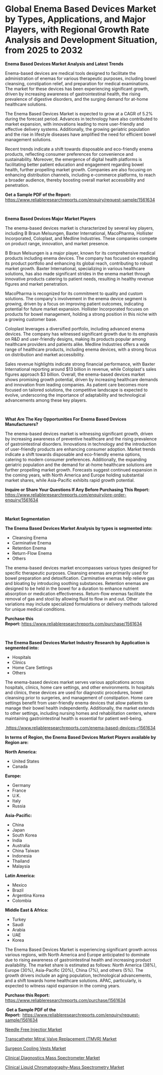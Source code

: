 <p><h1>Global Enema Based Devices Market by Types, Applications, and Major Players, with Regional Growth Rate Analysis and Development Situation, from 2025 to 2032</h1></p><p><strong>Enema Based Devices Market Analysis and Latest Trends</strong></p>
<p><p>Enema-based devices are medical tools designed to facilitate the administration of enemas for various therapeutic purposes, including bowel cleansing, constipation relief, and preparation for medical examinations. The market for these devices has been experiencing significant growth, driven by increasing awareness of gastrointestinal health, the rising prevalence of digestive disorders, and the surging demand for at-home healthcare solutions.</p><p>The Enema Based Devices Market is expected to grow at a CAGR of 5.2% during the forecast period. Advances in technology have also contributed to market expansion, with innovations leading to more user-friendly and effective delivery systems. Additionally, the growing geriatric population and the rise in lifestyle diseases have amplified the need for efficient bowel management solutions.</p><p>Recent trends indicate a shift towards disposable and eco-friendly enema products, reflecting consumer preferences for convenience and sustainability. Moreover, the emergence of digital health platforms is facilitating better patient education and engagement regarding bowel health, further propelling market growth. Companies are also focusing on enhancing distribution channels, including e-commerce platforms, to reach a broader audience, thereby boosting overall market accessibility and penetration.</p></p>
<p><strong>Get a Sample PDF of the Report:&nbsp;</strong> <a href="https://www.reliableresearchreports.com/enquiry/request-sample/1561634?utm_campaign=117&utm_medium=2&utm_source=Github&utm_content=ia&utm_term=04032025&utm_id=enema-based-devices">https://www.reliableresearchreports.com/enquiry/request-sample/1561634</a></p>
<p>&nbsp;</p>
<p><strong>Enema Based Devices Major Market Players</strong></p>
<p><p>The enema-based devices market is characterized by several key players, including B Braun Melsungen, Baxter International, MacoPharma, Hollister Incorporated, Coloplast, and Medline Industries. These companies compete on product range, innovation, and market presence.</p><p>B Braun Melsungen is a major player, known for its comprehensive medical products including enema devices. The company has focused on expanding its product portfolio and enhancing its global reach, contributing to robust market growth. Baxter International, specializing in various healthcare solutions, has also made significant strides in the enema market through innovative products catering to patient needs, resulting in healthy revenue figures and market penetration.</p><p>MacoPharma is recognized for its commitment to quality and custom solutions. The company's involvement in the enema device segment is growing, driven by a focus on improving patient outcomes, indicating potential for future market expansion. Hollister Incorporated focuses on products for bowel management, holding a strong position in this niche with a growing customer base.</p><p>Coloplast leverages a diversified portfolio, including advanced enema devices. The company has witnessed significant growth due to its emphasis on R&D and user-friendly designs, making its products popular among healthcare providers and patients alike. Medline Industries offers a wide range of healthcare products, including enema devices, with a strong focus on distribution and market accessibility.</p><p>Sales revenue highlights indicate strong financial performance, with Baxter International reporting around $13 billion in revenue, while Coloplast's sales figures approach $3 billion. Overall, the enema-based devices market shows promising growth potential, driven by increasing healthcare demands and innovation from leading companies. As patient care becomes more focused on tailored solutions, the competitive landscape is expected to evolve, underscoring the importance of adaptability and technological advancements among these key players.</p></p>
<p>&nbsp;</p>
<p><strong>What Are The Key Opportunities For Enema Based Devices Manufacturers?</strong></p>
<p><p>The enema-based devices market is witnessing significant growth, driven by increasing awareness of preventive healthcare and the rising prevalence of gastrointestinal disorders. Innovations in technology and the introduction of user-friendly products are enhancing consumer adoption. Market trends indicate a shift towards disposable and eco-friendly enema options, catering to modern consumer preferences. Additionally, the expanding geriatric population and the demand for at-home healthcare solutions are further propelling market growth. Forecasts suggest continued expansion in the coming years, with North America and Europe holding substantial market shares, while Asia-Pacific exhibits rapid growth potential.</p></p>
<p><strong>Inquire or Share Your Questions If Any Before Purchasing This Report:</strong> <a href="https://www.reliableresearchreports.com/enquiry/pre-order-enquiry/1561634?utm_campaign=117&utm_medium=2&utm_source=Github&utm_content=ia&utm_term=04032025&utm_id=enema-based-devices">https://www.reliableresearchreports.com/enquiry/pre-order-enquiry/1561634</a></p>
<p>&nbsp;</p>
<p><strong>Market Segmentation</strong></p>
<p><strong>The Enema Based Devices Market Analysis by types is segmented into:</strong></p>
<p><ul><li>Cleansing Enema</li><li>Carminative Enema</li><li>Retention Enema</li><li>Return-Flow Enema</li><li>Others</li></ul></p>
<p><p>The enema-based devices market encompasses various types designed for specific therapeutic purposes. Cleansing enemas are primarily used for bowel preparation and detoxification. Carminative enemas help relieve gas and bloating by introducing soothing substances. Retention enemas are designed to be held in the bowel for a duration to enhance nutrient absorption or medication effectiveness. Return-flow enemas facilitate the removal of gas and stool by allowing fluid to flow in and out. Other variations may include specialized formulations or delivery methods tailored for unique medical conditions.</p></p>
<p><strong>Purchase this Report:&nbsp;</strong><a href="https://www.reliableresearchreports.com/purchase/1561634?utm_campaign=117&utm_medium=2&utm_source=Github&utm_content=ia&utm_term=04032025&utm_id=enema-based-devices">https://www.reliableresearchreports.com/purchase/1561634</a></p>
<p>&nbsp;</p>
<p><strong>The Enema Based Devices Market Industry Research by Application is segmented into:</strong></p>
<p><ul><li>Hospitals</li><li>Clinics</li><li>Home Care Settings</li><li>Others</li></ul></p>
<p><p>The enema-based devices market serves various applications across hospitals, clinics, home care settings, and other environments. In hospitals and clinics, these devices are used for diagnostic procedures, bowel cleansing prior to surgeries, and management of constipation. Home care settings benefit from user-friendly enema devices that allow patients to manage their bowel health independently. Additionally, the market extends to other settings, including nursing homes and rehabilitation centers, where maintaining gastrointestinal health is essential for patient well-being.</p></p>
<p><a href="https://www.reliableresearchreports.com/enema-based-devices-r1561634?utm_campaign=117&utm_medium=2&utm_source=Github&utm_content=ia&utm_term=04032025&utm_id=enema-based-devices">&nbsp;https://www.reliableresearchreports.com/enema-based-devices-r1561634</a></p>
<p><strong>In terms of Region, the Enema Based Devices Market Players available by Region are:</strong></p>
<p>
    <p> <strong> North America: </strong>
        <ul>
            <li>United States</li>
            <li>Canada</li>
        </ul>
        </p> 
    <p> <strong> Europe: </strong>
        <ul>
            <li>Germany</li>
            <li>France</li>
            <li>U.K.</li>
            <li>Italy</li>
            <li>Russia</li>
        </ul>
        </p> 
    <p> <strong> Asia-Pacific: </strong>
        <ul>
            <li>China</li>
            <li>Japan</li>
            <li>South Korea</li>
            <li>India</li>
            <li>Australia</li>
            <li>China Taiwan</li>
            <li>Indonesia</li>
            <li>Thailand</li>
            <li>Malaysia</li>
        </ul>
        </p> 
    <p> <strong> Latin America: </strong>
        <ul>
            <li>Mexico</li>
            <li>Brazil</li>
            <li>Argentina Korea</li>
            <li>Colombia</li>
        </ul>
        </p> 
    <p> <strong> Middle East & Africa: </strong>
        <ul>
            <li>Turkey</li>
            <li>Saudi</li>
            <li>Arabia</li>
            <li>UAE</li>
            <li>Korea</li>
        </ul>
    </p>
    </p>
<p><p>The Enema Based Devices Market is experiencing significant growth across various regions, with North America and Europe anticipated to dominate due to rising awareness of gastrointestinal health and increasing product availability. The market share is estimated as follows: North America (38%), Europe (30%), Asia-Pacific (20%), China (7%), and others (5%). The growth drivers include an aging population, technological advancements, and a shift towards home healthcare solutions. APAC, particularly, is expected to witness rapid expansion in the coming years.</p></p>
<p><strong>Purchase this Report: </strong><a href="https://www.reliableresearchreports.com/purchase/1561634?utm_campaign=117&utm_medium=2&utm_source=Github&utm_content=ia&utm_term=04032025&utm_id=enema-based-devices">https://www.reliableresearchreports.com/purchase/1561634</a></p>
<p>&nbsp;<strong>Get a Sample PDF of the Report:&nbsp;&nbsp;</strong><a href="https://www.reliableresearchreports.com/enquiry/request-sample/1561634?utm_campaign=117&utm_medium=2&utm_source=Github&utm_content=ia&utm_term=04032025&utm_id=enema-based-devices">https://www.reliableresearchreports.com/enquiry/request-sample/1561634</a></p>
<p><strong></strong></p>
<p><p><a href="https://github.com/sawrovpipolo/Market-Research-Report-List-1/blob/main/needle-free-injectior-market.md?utm_campaign=117&utm_medium=2&utm_source=Github&utm_content=ia&utm_term=04032025&utm_id=enema-based-devices">Needle Free Injectior Market</a></p><p><a href="https://github.com/ritooesiaba/Market-Research-Report-List-1/blob/main/transcatheter-mitral-valve-replacement-tmvr-market.md?utm_campaign=117&utm_medium=2&utm_source=Github&utm_content=ia&utm_term=04032025&utm_id=enema-based-devices">Transcatheter Mitral Valve Replacement (TMVR) Market</a></p><p><a href="https://github.com/hedbomkrahe/Market-Research-Report-List-1/blob/main/surgeon-cooling-vests-market.md?utm_campaign=117&utm_medium=2&utm_source=Github&utm_content=ia&utm_term=04032025&utm_id=enema-based-devices">Surgeon Cooling Vests Market</a></p><p><a href="https://github.com/nkbaroga/Market-Research-Report-List-1/blob/main/clinical-diagnostics-mass-spectrometer-market.md?utm_campaign=117&utm_medium=2&utm_source=Github&utm_content=ia&utm_term=04032025&utm_id=enema-based-devices">Clinical Diagnostics Mass Spectrometer Market</a></p><p><a href="https://github.com/elvutedipela/Market-Research-Report-List-1/blob/main/clinical-liquid-chromatography-mass-spectrometry-market.md?utm_campaign=117&utm_medium=2&utm_source=Github&utm_content=ia&utm_term=04032025&utm_id=enema-based-devices">Clinical Liquid Chromatography-Mass Spectrometry Market</a></p></p>